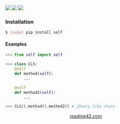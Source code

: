 <!--
https://readme42.com
-->


[![](https://img.shields.io/pypi/v/self.svg?maxAge=3600)](https://pypi.org/project/self/)
[![](https://img.shields.io/badge/License-Unlicense-blue.svg?longCache=True)](https://unlicense.org/)
[![](https://github.com/andrewp-as-is/self.py/workflows/tests42/badge.svg)](https://github.com/andrewp-as-is/self.py/actions)

### Installation
```bash
$ [sudo] pip install self
```

#### Examples
```python
>>> from self import self

>>> class CLS:
	@self
	def method(self):
		...

	@self
	def method2(self):
		...

>>> CLS().method().method2() # jQuery like chain
```

<p align="center">
    <a href="https://readme42.com/">readme42.com</a>
</p>
